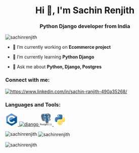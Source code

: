<h1 align="center">Hi 👋, I'm Sachin Renjith</h1>
<h3 align="center">Python Django developer from India</h3>

<p align="left"> <img src="https://komarev.com/ghpvc/?username=sachinrenjith&label=Profile%20views&color=0e75b6&style=flat" alt="sachinrenjith" /> </p>

- 🔭 I’m currently working on **Ecommerce project**

- 🌱 I’m currently learning **Python Django**

- 💬 Ask me about **Python, Django, Postgres**

<h3 align="left">Connect with me:</h3>
<p align="left">
<a href="https://linkedin.com/in/https://www.linkedin.com/in/sachin-ranjith-490a35268/" target="blank"><img align="center" src="https://raw.githubusercontent.com/rahuldkjain/github-profile-readme-generator/master/src/images/icons/Social/linked-in-alt.svg" alt="https://www.linkedin.com/in/sachin-ranjith-490a35268/" height="30" width="40" /></a>
</p>

<h3 align="left">Languages and Tools:</h3>
<p align="left"> <a href="https://www.cprogramming.com/" target="_blank" rel="noreferrer"> <img src="https://raw.githubusercontent.com/devicons/devicon/master/icons/c/c-original.svg" alt="c" width="40" height="40"/> </a> <a href="https://www.djangoproject.com/" target="_blank" rel="noreferrer"> <img src="https://cdn.worldvectorlogo.com/logos/django.svg" alt="django" width="40" height="40"/> </a> <a href="https://www.postgresql.org" target="_blank" rel="noreferrer"> <img src="https://raw.githubusercontent.com/devicons/devicon/master/icons/postgresql/postgresql-original-wordmark.svg" alt="postgresql" width="40" height="40"/> </a> <a href="https://www.python.org" target="_blank" rel="noreferrer"> <img src="https://raw.githubusercontent.com/devicons/devicon/master/icons/python/python-original.svg" alt="python" width="40" height="40"/> </a> </p>

<p><img align="left" src="https://github-readme-stats.vercel.app/api/top-langs?username=sachinrenjith&show_icons=true&locale=en&layout=compact" alt="sachinrenjith" /></p>

<p>&nbsp;<img align="center" src="https://github-readme-stats.vercel.app/api?username=sachinrenjith&show_icons=true&locale=en" alt="sachinrenjith" /></p>

<p><img align="center" src="https://github-readme-streak-stats.herokuapp.com/?user=sachinrenjith&" alt="sachinrenjith" /></p>
